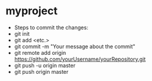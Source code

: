 # myproject

* Steps to commit the changes:
* git init
* git add <folder1> <folder2> <etc.>
* git commit -m "Your message about the commit"
* git remote add origin https://github.com/yourUsername/yourRepository.git
* git push -u origin master
* git push origin master
